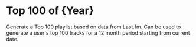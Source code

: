 # Top 100 of {Year}
Generate a Top 100 playlist based on data from Last.fm. Can be used to generate a user's top 100 tracks for a 12 month period starting from current date.
